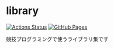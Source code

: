 # library

[![Actions Status](https://github.com/yuruhi/library/workflows/verify/badge.svg)](https://github.com/yuruhi/library/actions)
[![GitHub Pages](https://img.shields.io/static/v1?label=GitHub+Pages&message=+&color=brightgreen&logo=github)](https://yuruhi.github.io/library/)

競技プログラミングで使うライブラリ集です
